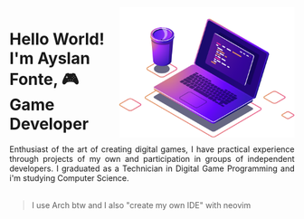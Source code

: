 <img src="https://raw.githubusercontent.com/AyslanSE/AyslanSE/main/master/img/computer-illustration.png" width="310px" align="right" alt="ayslan computer" style="max-width:100%;">

# Hello World! <br> I'm Ayslan Fonte, 🎮 Game Developer </h1>

<div align = "justify">
  Enthusiast of the art of creating digital games, I have practical experience through projects of my own and participation in groups of independent developers. I graduated as a Technician in Digital Game Programming and i'm studying Computer Science.
</div><br>

> I use Arch btw
> and I also "create my own IDE" with neovim
